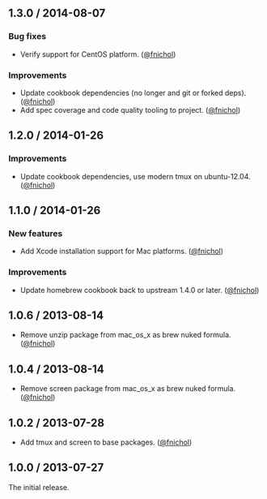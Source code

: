 ## 1.3.0 / 2014-08-07

### Bug fixes

* Verify support for CentOS platform. ([@fnichol][])

### Improvements

* Update cookbook dependencies (no longer and git or forked deps). ([@fnichol][])
* Add spec coverage and code quality tooling to project. ([@fnichol][])


## 1.2.0 / 2014-01-26

### Improvements

* Update cookbook dependencies, use modern tmux on ubuntu-12.04. ([@fnichol][])


## 1.1.0 / 2014-01-26

### New features

* Add Xcode installation support for Mac platforms. ([@fnichol][])

### Improvements

* Update homebrew cookbook back to upstream 1.4.0 or later. ([@fnichol][])


## 1.0.6 / 2013-08-14

* Remove unzip package from mac\_os\_x as brew nuked formula. ([@fnichol][])


## 1.0.4 / 2013-08-14

* Remove screen package from mac\_os\_x as brew nuked formula. ([@fnichol][])


## 1.0.2 / 2013-07-28

* Add tmux and screen to base packages. ([@fnichol][])


## 1.0.0 / 2013-07-27

The initial release.

<!--- The following link definition list is generated by PimpMyChangelog --->
[@fnichol]: https://github.com/fnichol
